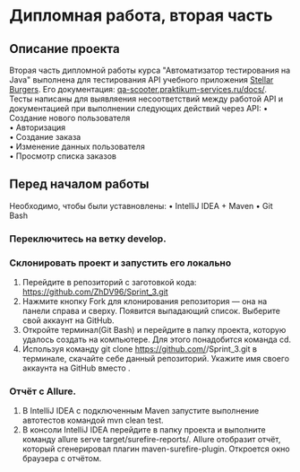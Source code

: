 Дипломная работа, вторая часть 
====
## Описание проекта
Вторая часть дипломной работы курса "Автоматизатор тестирования на Java" выполнена для тестирования API учебного приложения [Stellar Burgers](https://practicum.yandex.ru/learn/qa-automation-engineer-java/courses/f2900d41-051b-4ca3-b522-edd0143c8705/sprints/34751/topics/670c9352-0715-4f79-ad00-871a53410c9a/lessons/369c666b-acfe-430e-a905-c4936d3a0c2c/#:~:text=%D0%BF%D0%BE%D0%BA%D1%80%D1%8B%D1%82%D1%8C%20%D1%82%D0%B5%D1%81%D1%82%D0%B0%D0%BC%D0%B8%20%D0%BF%D1%80%D0%B8%D0%BB%D0%BE%D0%B6%D0%B5%D0%BD%D0%B8%D0%B5-,Stellar%20Burgers,-.%20%D0%AD%D1%82%D0%BE%20%D0%BA%D0%BE%D1%81%D0%BC%D0%B8%D1%87%D0%B5%D1%81%D0%BA%D0%B8%D0%B9%20%D1%84%D0%B0%D1%81%D1%82%D1%84%D1%83%D0%B4). Его документация: [qa-scooter.praktikum-services.ru/docs/](https://code.s3.yandex.net/qa-automation-engineer/java/cheatsheets/paid-track/sprint3/uploadProjectGithub.pdf). Тесты написаны для выявляения несоответствий между работой API и документацией при выполнении следующих действий через API:
•	Создание нового пользователя   
•	Авторизация  
•	Создание заказа   
•	Изменение данных пользователя  
•	Просмотр списка заказов  

## Перед началом работы
Необходимо, чтобы были уставновлены:
•	IntelliJ IDEA + Maven 
•	Git Bash
### Переключитесь на ветку develop.
### Склонировать проект и запустить его локально
1.	Перейдите в репозиторий с заготовкой кода: https://github.com/ZhDV96/Sprint_3.git
2.	Нажмите кнопку Fork для клонирования репозитория — она на панели справа и сверху. Появится выпадающий список. Выберите свой аккаунт на GitHub.
3.	Откройте терминал(Git Bash) и перейдите в папку проекта, которую удалось создать на компьютере. Для этого понадобится команда cd.
4.	Используя команду git clone https://github.com/<username>/Sprint_3.git в терминале, скачайте себе данный репозиторий. Укажите имя своего аккаунта на GitHub вместо <username>.
### Отчёт с Allure.
1.	В IntelliJ IDEA с подключенным Maven запустите выполнение автотестов командой mvn clean test.
2.	В консоли IntelliJ IDEA перейдите в папку проекта и выполните команду allure serve target/surefire-reports/. Allure отобразит отчёт, который сгенерировал плагин maven-surefire-plugin. Откроется окно браузера с отчётом.
